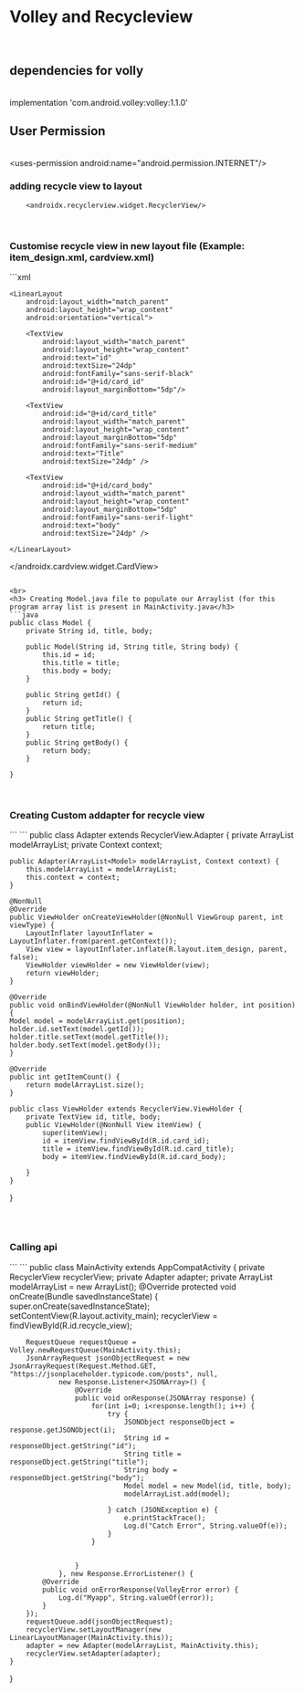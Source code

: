 <h1>Volley and Recycleview</h1><br>
<h2>dependencies for volly</h2><br>
implementation 'com.android.volley:volley:1.1.0'

<h2>User Permission</h2><br>
&lt;uses-permission android:name=&quot;android.permission.INTERNET&quot;/&gt;

<br>
<h3> adding recycle view to layout</h3>
<myxml>
        <androidx.recyclerview.widget.RecyclerView
        android:layout_width="match_parent"
        android:layout_height="wrap_content"
        android:id="@+id/recycle_view"/>
       
        <androidx.recyclerview.widget.RecyclerView/>
</myxml> 
<br>
<h3> Customise recycle view in new layout file (Example: item_design.xml, cardview.xml)</h3>
```xml
<?xml version="1.0" encoding="utf-8"?>
<androidx.cardview.widget.CardView xmlns:android="http://schemas.android.com/apk/res/android"
    android:layout_width="match_parent"
    android:layout_height="wrap_content"
    android:elevation="5dp"
    android:layout_margin="5dp"
    android:layout_marginBottom="10dp"
    android:background="@color/teal_200">

    <LinearLayout
        android:layout_width="match_parent"
        android:layout_height="wrap_content"
        android:orientation="vertical">

        <TextView
            android:layout_width="match_parent"
            android:layout_height="wrap_content"
            android:text="id"
            android:textSize="24dp"
            android:fontFamily="sans-serif-black"
            android:id="@+id/card_id"
            android:layout_marginBottom="5dp"/>

        <TextView
            android:id="@+id/card_title"
            android:layout_width="match_parent"
            android:layout_height="wrap_content"
            android:layout_marginBottom="5dp"
            android:fontFamily="sans-serif-medium"
            android:text="Title"
            android:textSize="24dp" />

        <TextView
            android:id="@+id/card_body"
            android:layout_width="match_parent"
            android:layout_height="wrap_content"
            android:layout_marginBottom="5dp"
            android:fontFamily="sans-serif-light"
            android:text="body"
            android:textSize="24dp" />

    </LinearLayout>
</androidx.cardview.widget.CardView>
```

<br>
<h3> Creating Model.java file to populate our Arraylist (for this program array list is present in MainActivity.java</h3>
```java
public class Model {
    private String id, title, body;

    public Model(String id, String title, String body) {
        this.id = id;
        this.title = title;
        this.body = body;
    }

    public String getId() {
        return id;
    }
    public String getTitle() {
        return title;
    }
    public String getBody() {
        return body;
    }

}
```

<br>
<h3> Creating Custom addapter for recycle view</h3>
``` ```
public class Adapter extends RecyclerView.Adapter<Adapter.ViewHolder> {
    private ArrayList<Model> modelArrayList;
    private Context context;

    public Adapter(ArrayList<Model> modelArrayList, Context context) {
        this.modelArrayList = modelArrayList;
        this.context = context;
    }

    @NonNull
    @Override
    public ViewHolder onCreateViewHolder(@NonNull ViewGroup parent, int viewType) {
        LayoutInflater layoutInflater = LayoutInflater.from(parent.getContext());
        View view = layoutInflater.inflate(R.layout.item_design, parent, false);
        ViewHolder viewHolder = new ViewHolder(view);
        return viewHolder;
    }

    @Override
    public void onBindViewHolder(@NonNull ViewHolder holder, int position) {
    Model model = modelArrayList.get(position);
    holder.id.setText(model.getId());
    holder.title.setText(model.getTitle());
    holder.body.setText(model.getBody());
    }

    @Override
    public int getItemCount() {
        return modelArrayList.size();
    }

    public class ViewHolder extends RecyclerView.ViewHolder {
        private TextView id, title, body;
        public ViewHolder(@NonNull View itemView) {
            super(itemView);
            id = itemView.findViewById(R.id.card_id);
            title = itemView.findViewById(R.id.card_title);
            body = itemView.findViewById(R.id.card_body);

        }
    }
}

```
```
<br>
<h3> Calling api</h3>
``` ```
public class MainActivity extends AppCompatActivity {
    private RecyclerView recyclerView;
    private Adapter adapter;
    private ArrayList<Model> modelArrayList = new ArrayList<Model>();
    @Override
    protected void onCreate(Bundle savedInstanceState) {
        super.onCreate(savedInstanceState);
        setContentView(R.layout.activity_main);
        recyclerView = findViewById(R.id.recycle_view);

        RequestQueue requestQueue = Volley.newRequestQueue(MainActivity.this);
        JsonArrayRequest jsonObjectRequest = new JsonArrayRequest(Request.Method.GET, "https://jsonplaceholder.typicode.com/posts", null,
                new Response.Listener<JSONArray>() {
                    @Override
                    public void onResponse(JSONArray response) {
                        for(int i=0; i<response.length(); i++) {
                            try {
                                JSONObject responseObject = response.getJSONObject(i);
                                String id = responseObject.getString("id");
                                String title = responseObject.getString("title");
                                String body = responseObject.getString("body");
                                Model model = new Model(id, title, body);
                                modelArrayList.add(model);

                            } catch (JSONException e) {
                                e.printStackTrace();
                                Log.d("Catch Error", String.valueOf(e));
                            }
                        }


                    }
                }, new Response.ErrorListener() {
            @Override
            public void onErrorResponse(VolleyError error) {
                Log.d("Myapp", String.valueOf(error));
            }
        });
        requestQueue.add(jsonObjectRequest);
        recyclerView.setLayoutManager(new LinearLayoutManager(MainActivity.this));
        adapter = new Adapter(modelArrayList, MainActivity.this);
        recyclerView.setAdapter(adapter);
    }
}
```
